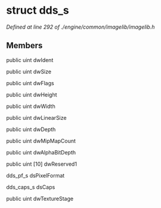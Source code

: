 # struct dds_s

*Defined at line 292 of ./engine/common/imagelib/imagelib.h*

## Members

public uint dwIdent

public uint dwSize

public uint dwFlags

public uint dwHeight

public uint dwWidth

public uint dwLinearSize

public uint dwDepth

public uint dwMipMapCount

public uint dwAlphaBitDepth

public uint [10] dwReserved1

dds_pf_s dsPixelFormat

dds_caps_s dsCaps

public uint dwTextureStage



